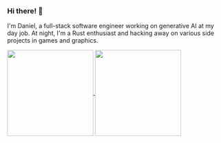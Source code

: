 ### Hi there! 👋

I'm Daniel, a full-stack software engineer working on generative AI at my day job. At night, I'm a Rust enthusiast and hacking away on various side projects in games and graphics.

<a href="https://github.com/DanielHZhang">
	<img height=200 align="center" src="https://github-readme-stats.vercel.app/api?username=danielhzhang&count_private=true&hide_rank=true&hide_border=true&show_icons=true&theme=transparent&text_bold=false&hide_title=true" />
</a>
<a href="https://github.com/DanielHZhang">
	<img height=200 align="center" src="https://github-readme-stats.vercel.app/api/top-langs/?username=danielhzhang&layout=compact&langs_count=8&card_width=320&hide_border=true&theme=transparent&hide_title=true" />
</a>
